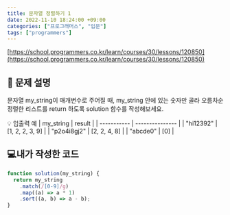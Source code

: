 ```yaml
---
title: 문자열 정렬하기 1
date: 2022-11-10 18:24:00 +09:00
categories: ["프로그래머스", "입문"]
tags: ["programmers"]
---
```


[https://school.programmers.co.kr/learn/courses/30/lessons/120850](https://school.programmers.co.kr/learn/courses/30/lessons/120850)

## 📔 문제 설명

문자열 my_string이 매개변수로 주어질 때, my_string 안에 있는 숫자만 골라 오름차순 정렬한 리스트를 return 하도록 solution 함수를 작성해보세요.

💡 입출력 예
| my_string | result |
| ----------- | --------------- |
| "hi12392" | [1, 2, 2, 3, 9] |
| "p2o4i8gj2" | [2, 2, 4, 8] |
| "abcde0" | [0] |

## 💻내가 작성한 코드

```js
function solution(my_string) {
  return my_string
    .match(/[0-9]/g)
    .map((a) => a * 1)
    .sort((a, b) => a - b);
}
```
